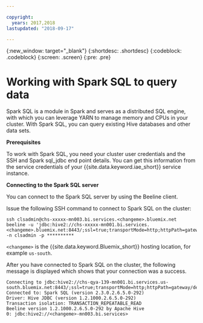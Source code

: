 ```yaml
---

copyright:
  years: 2017,2018
lastupdated: "2018-09-17"

---
```


<!-- Attribute definitions -->
{:new_window: target="_blank"}
{:shortdesc: .shortdesc}
{:codeblock: .codeblock}
{:screen: .screen}
{:pre: .pre}

# Working with Spark SQL to query data

Spark SQL is a module in Spark and serves as a distributed SQL engine, with which you can leverage YARN to manage memory and CPUs in your cluster. With Spark SQL, you can query existing Hive databases and other data sets.

**Prerequisites**

To work with Spark SQL, you need your cluster user credentials and the SSH and Spark sql_jdbc end point details. You can get this information from the service credentials of your {{site.data.keyword.iae_short}}  service instance.

**Connecting to the Spark SQL server**

You can connect to the Spark SQL server by using the Beeline client.

Issue the following SSH command to connect to Spark SQL on the cluster:
```
ssh clsadmin@chs-xxxxx-mn003.bi.services.<changeme>.bluemix.net
beeline -u 'jdbc:hive2://chs-xxxxx-mn001.bi.services.<changeme>.bluemix.net:8443/;ssl=true;transportMode=http;httpPath=gateway/default/spark' -n clsadmin -p **********
```
`<changeme>` is the {{site.data.keyword.Bluemix_short}} hosting location, for example `us-south`.

After you have connected to Spark SQL on the cluster, the following message is displayed which shows that your connection was a success.

```
Connecting to jdbc:hive2://chs-qya-139-mn001.bi.services.us-south.bluemix.net:8443/;ssl=true;transportMode=http;httpPath=gateway/default/spark
Connected to: Spark SQL (version 2.3.0.2.6.5.0-292)
Driver: Hive JDBC (version 1.2.1000.2.6.5.0-292)
Transaction isolation: TRANSACTION_REPEATABLE_READ
Beeline version 1.2.1000.2.6.5.0-292 by Apache Hive
0: jdbc:hive2://<changeme>-mn003.bi.services>
```
